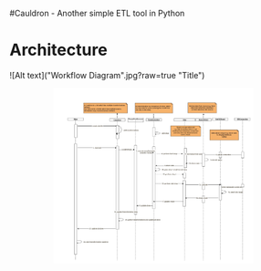 #Cauldron - Another simple ETL tool in Python

# Architecture

![Alt text]("Workflow Diagram".jpg?raw=true "Title")


<p align="center">
  <img src="Workflow Diagram.jpg" width="350"/>
</p>